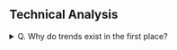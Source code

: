 ## Technical Analysis
<details>
<summary>Q. Why do trends exist in the first place?</summary>
<br>  
Ans>>				
Why trends exist: because fundamenally price needs to change. Price movements within the trend are noise, but when fundamentally there is more supply of, say, crude oil in the world than demand, price needs to go down. It does so by trending down. If a stock is undevalued, while the business is developing and dividends are being paid, there will be more people moving into this stock, so it must appreciate. There is no other way to do it in the market, except by trending.

Now for the fun part.

On a shorter time scale, “trends” become more and more random - what looks like a trend is in fact just a statistically uneven distribution. Here’s how it works - if you flip a coin at the frequency of market transactions of a relatively high-liquidity instrument (let’s say 2–3 transactions per second) for a working day (7 hours), you will have about 1200 flips. Inevitably in this amount of totally random outcomes, you will have several series of continuos “heads” or “tails”. If you charted your flips, those completely random series would look like trends.
![Img1](https://qph.cf2.quoracdn.net/main-qimg-f4c0c1fbc2c7785a8fdffdf6824e5a2b-pjlq)

Look at the chart above. Does it look like a downtrend? With pullbacks and all, right?

Ready to be surprised?

It is 100% noise. NO SIGNAL AT ALL.

This chart is of an excel randomly generated sequence of 1250 1s and -1s. Completely random. I didn’t cheat, it’s absolutely a random distribution of +1s and -1s. You can check in excel yourself.
![Img2](https://qph.cf2.quoracdn.net/main-qimg-dcf2e109194d5ac3900c48394304e661-pjlq)

Here’s another one I generated with the same algorythm, just by refreshing the random sequence. Looks just like a market chart, doesn’t it? That’s what a totally random sequence (with equal step increments) looks like.

In this sequence, every next step has ZERO correlation with a previous step. Every “price move” has ZERO dependance on the past moves and thus ZERO predictive power.

EVERYTHING that looks like a trend here is 100% noise.

For me it’s mind-blowing every time I look at the charts. Even though I’ve known this for a long time, every time I see it with my own eyes, it’s like a cold shower.

So how can one differentiate the REAL trends?

The question you are asking is a fundamental question of trading. The Holy Grail of trading, if you will. If a trader can differentiate trend and random noise, he’s got the market in his pocket.

It’s not impossible, but when you start to solve that riddle, you get into more and more complexity. Exactly why it takes work and practice and time to learn trading. Different markets behave differently, and then same markets behave differently at different times. Market behaviour “personalities” surprisingly, just like trends, stay realtively stable for a time, but at some moment inevitably shift (just as trends reverse).

Markets are VERY random, yet it has been statisticlly proven that they are not 100% random. In one of the statistical studies I’ve read, the mathematic outcome was that about 2% of market movement is signal, 98% is noise.

Just two things I know for sure:

Trends exist.
    
The signal/noise ratio gets progressively higher with the increase of statistical sampling -> more transactions means more signal -> higher time frames are very significantly less random than smaler ones (though still very random).
</details>
